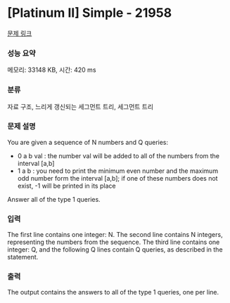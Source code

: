 # [Platinum II] Simple - 21958 

[문제 링크](https://www.acmicpc.net/problem/21958) 

### 성능 요약

메모리: 33148 KB, 시간: 420 ms

### 분류

자료 구조, 느리게 갱신되는 세그먼트 트리, 세그먼트 트리

### 문제 설명

<p>You are given a sequence of N numbers and Q queries:</p>

<ul>
	<li>0 a b val : the number val will be added to all of the numbers from the interval [a,b]</li>
	<li>1 a b : you need to print the minimum even number and the maximum odd number form the interval [a,b]; if one of these numbers does not exist, -1 will be printed in its place</li>
</ul>

<p>Answer all of the type 1 queries.</p>

### 입력 

 <p>The first line contains one integer: N. The second line contains N integers, representing the numbers from the sequence. The third line contains one integer: Q, and the following Q lines contain Q queries, as described in the statement.</p>

### 출력 

 <p>The output contains the answers to all of the type 1 queries, one per line.</p>

